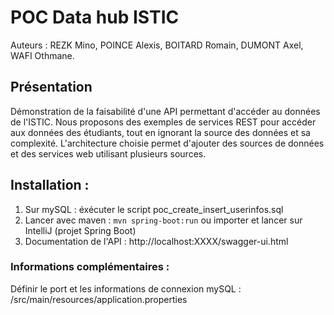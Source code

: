 # POC Data hub ISTIC
Auteurs : REZK Mino, POINCE Alexis, BOITARD Romain, DUMONT Axel, WAFI Othmane.
## Présentation
Démonstration de la faisabilité d'une API permettant d'accéder au données de l'ISTIC. Nous proposons des exemples de services REST pour accéder aux données des étudiants, tout en ignorant la source des données et sa complexité. L'architecture choisie permet d'ajouter des sources de données et des services web utilisant plusieurs sources.
## Installation :
1. Sur mySQL : éxécuter le script poc_create_insert_userinfos.sql
2. Lancer avec maven : ```mvn spring-boot:run``` ou importer et lancer sur IntelliJ (projet Spring Boot)
3. Documentation de l'API : http://localhost:XXXX/swagger-ui.html
### Informations complémentaires :
Définir le port et les informations de connexion mySQL : /src/main/resources/application.properties

